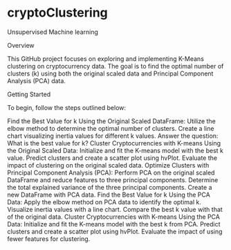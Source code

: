 # cryptoClustering
Unsupervised Machine learning

Overview

This GitHub project focuses on exploring and implementing K-Means clustering on cryptocurrency data. The goal is to find the optimal number of clusters (k) using both the original scaled data and Principal Component Analysis (PCA) data.

Getting Started

To begin, follow the steps outlined below:

Find the Best Value for k Using the Original Scaled DataFrame:
Utilize the elbow method to determine the optimal number of clusters.
Create a line chart visualizing inertia values for different k values.
Answer the question: What is the best value for k?
Cluster Cryptocurrencies with K-means Using the Original Scaled Data:
Initialize and fit the K-means model with the best k value.
Predict clusters and create a scatter plot using hvPlot.
Evaluate the impact of clustering on the original scaled data.
Optimize Clusters with Principal Component Analysis (PCA):
Perform PCA on the original scaled DataFrame and reduce features to three principal components.
Determine the total explained variance of the three principal components.
Create a new DataFrame with PCA data.
Find the Best Value for k Using the PCA Data:
Apply the elbow method on PCA data to identify the optimal k.
Visualize inertia values with a line chart.
Compare the best k value with that of the original data.
Cluster Cryptocurrencies with K-means Using the PCA Data:
Initialize and fit the K-means model with the best k from PCA.
Predict clusters and create a scatter plot using hvPlot.
Evaluate the impact of using fewer features for clustering.

